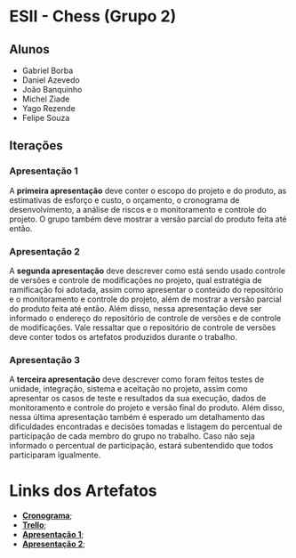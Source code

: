# ESII - Chess (Grupo 2)
## Alunos
* Gabriel Borba
* Daniel Azevedo
* João Banquinho
* Michel Ziade
* Yago Rezende
* Felipe Souza

## Iterações

### Apresentação 1
A **primeira apresentação** deve conter o escopo do projeto e do produto, as estimativas de esforço e custo, o orçamento, o cronograma de desenvolvimento, a análise de riscos e o monitoramento e controle do projeto. O grupo também deve mostrar a versão parcial do produto feita até então.

### Apresentação 2
A **segunda apresentação** deve descrever como está sendo usado controle de versões e controle de modificações no projeto, qual estratégia de ramificação foi adotada, assim como apresentar o conteúdo do repositório e o monitoramento e controle do projeto, além de mostrar a versão parcial do produto feita até então. Além disso, nessa apresentação deve ser informado o endereço do repositório de controle de versões e de controle de modificações. Vale ressaltar que o repositório de controle de versões deve conter todos os artefatos produzidos durante o trabalho.

### Apresentação 3
A **terceira apresentação** deve descrever como foram feitos testes de unidade, integração, sistema e aceitação no projeto, assim como apresentar os casos de teste e resultados da sua execução, dados de monitoramento e controle do projeto e versão final do produto. Além disso, nessa última apresentação também é esperado um detalhamento das dificuldades encontradas e decisões tomadas e listagem do percentual de participação de cada membro do grupo no trabalho. Caso não seja informado o percentual de participação, estará subentendido que todos participaram igualmente.

# Links dos Artefatos
* [**Cronograma**](https://app.clickup.com/31090974/v/li/192911696);
* [**Trello**](https://app.clickup.com/31090974/v/li/192911696);
* [**Apresentação 1**](https://docs.google.com/presentation/d/1XmjNqxGJMln2TGwKV3dvB_hBVk2rhKxaURR8v17dOcg/edit?usp=sharing);
* [**Apresentação 2**](https://docs.google.com/presentation/d/1r0kgRjSJ2F31BSJEnoXfflYqsWZmGCHcW8Ccvl2GaOQ/edit?usp=sharing);
